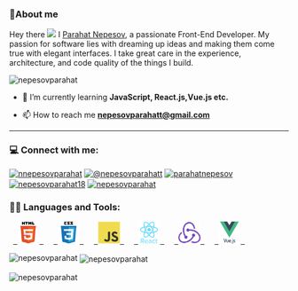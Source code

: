 ### 📙About me
Hey there <img src="https://media.giphy.com/media/hvRJCLFzcasrR4ia7z/giphy.gif" width="25px">
I [Parahat Nepesov](https://linkedin.com/in/nnepesovparahat), a passionate Front-End Developer. My passion for software lies with dreaming up ideas and making them come true with elegant interfaces. I take great care in the experience, architecture, and code quality of the things I build.

<p align="left"> <img src="https://komarev.com/ghpvc/?username=nepesovparahat&label=Profile%20views&color=0e75b6&style=flat" alt="nepesovparahat" /> </p>


- 🌱 I’m currently learning **JavaScript, React.js,Vue.js etc.**

- 📫 How to reach me **nepesovparahatt@gmail.com**

---

<h3 align="left">💻 Connect with me:</h3>
<p align="left">

<a href="https://linkedin.com/in/nnepesovparahat" target="blank"><img align="center" src="https://raw.githubusercontent.com/peterthehan/peterthehan/master/assets/linkedin.svg" alt="nnepesovparahat" height="30" width="30" /></a>
<a href="https://www.hackerrank.com/nepesovparahatt" target="blank"><img align="center" src="https://upload.wikimedia.org/wikipedia/commons/4/40/HackerRank_Icon-1000px.png" alt="@nepesovparahatt" height="30" width="40" /></a>
<a href="https://codepen.io/parahatnepesov" target="blank"><img align="center" src="https://raw.githubusercontent.com/rahuldkjain/github-profile-readme-generator/master/src/images/icons/Social/codepen.svg" alt="parahatnepesov" height="30" width="40" /></a>
 <a href="https://instagram.com/nepesovparahat18" target="blank"><img align="center" src="https://upload.wikimedia.org/wikipedia/commons/thumb/e/e7/Instagram_logo_2016.svg/1200px-Instagram_logo_2016.svg.png" alt="nepesovparahat18" height="30" width="30" /></a>
<a href="https://twitter.com/nepesovparahat" target="blank"><img align="center" src="https://raw.githubusercontent.com/peterthehan/peterthehan/master/assets/twitter.svg" alt="nepesovparahat" height="30" width="40" /></a>
</p>


<h3 align="left">👨‍💻 Languages and Tools:</h3>
<p align="left">
<code> <a href="https://www.w3.org/html/" target="_blank"> <img src="https://raw.githubusercontent.com/devicons/devicon/master/icons/html5/html5-original-wordmark.svg" alt="html5" width="40" height="40"/> </a> </code>
<code> <a href="https://www.w3schools.com/css/" target="_blank"> <img src="https://raw.githubusercontent.com/devicons/devicon/master/icons/css3/css3-original-wordmark.svg" alt="css3" width="40" height="40"/> </a> </code>
<code> <a href="https://developer.mozilla.org/en-US/docs/Web/JavaScript" target="_blank"> <img src="https://raw.githubusercontent.com/devicons/devicon/master/icons/javascript/javascript-original.svg" alt="javascript" width="40" height="40"/> </a> </code>
<code> <a href="https://reactjs.org/" target="_blank"> <img src="https://raw.githubusercontent.com/devicons/devicon/master/icons/react/react-original-wordmark.svg" alt="react" width="40" height="40"/> </a> </code>
<code> <a href="https://redux.js.org" target="_blank"> <img src="https://raw.githubusercontent.com/devicons/devicon/master/icons/redux/redux-original.svg" alt="redux" width="40" height="40"/> </a> </code>
<code> <a href="https://vuejs.org/" target="_blank"> <img src="https://raw.githubusercontent.com/devicons/devicon/master/icons/vuejs/vuejs-original-wordmark.svg" alt="vuejs" width="40" height="40"/> </a> </code>
</p>

<p><img align="left" src="https://github-readme-stats.vercel.app/api/top-langs?username=nepesovparahat&show_icons=true&theme=dark&locale=en" alt="nepesovparahat" /></p>

<p>&nbsp;<img align="center" src="https://github-readme-stats.vercel.app/api?username=nepesovparahat&show_icons=true&theme=dark&locale=en" alt="nepesovparahat" /></p>

<p><img align="center" src="https://github-readme-streak-stats.herokuapp.com/?user=nepesovparahat&" alt="nepesovparahat" /></p>

<!--
**nepesovparahat/nepesovparahat** is a ✨ _special_ ✨ repository because its `README.md` (this file) appears on your GitHub profile.

Here are some ideas to get you started:

- 🔭 I’m currently working on ...
- 🌱 I’m curr
